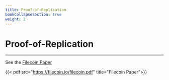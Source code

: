 ```yaml
---
title: Proof-of-Replication
bookCollapseSection: true
weight: 2
---
```


# Proof-of-Replication
---

See the [Filecoin Paper](https://filecoin.io/filecoin.pdf)

{{< pdf src="https://filecoin.io/filecoin.pdf" title="Filecoin Paper">}}